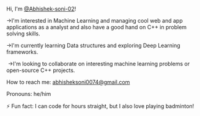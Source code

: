 Hi, I'm [@Abhishek-soni-02](https://github.com/Abhishek-soni-02)!

 ->I'm interested in Machine Learning and managing cool web and app applications as a analyst and also have a good hand on C++ in problem solving skills.

 ->I'm currently learning Data structures  and exploring Deep Learning frameworks.

️ ->I'm looking to collaborate on interesting machine learning problems or open-source C++ projects.

 How to reach me: abhisheksoni0074@gmail.com

 Pronouns: he/him

⚡ Fun fact: I can code for hours straight, but I also love playing badminton!
